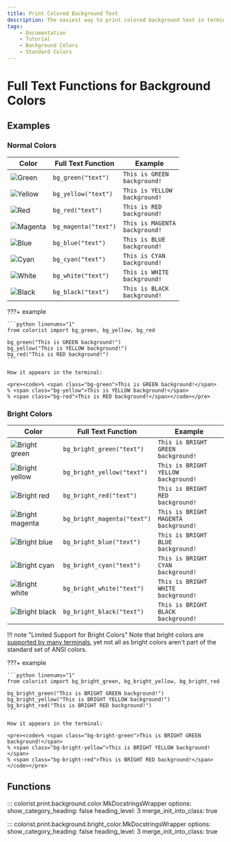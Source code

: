 ```yaml
---
title: Print Colored Background Text
description: The easiest way to print colored background text in terminal output using Colorist for Python. This documentation includes color maps and code examples.
tags:
    - Documentation
    - Tutorial
    - Background Colors
    - Standard Colors
---
```


# Full Text Functions for Background Colors
## Examples
### Normal Colors

| Color | Full Text Function | Example |
| ----- | ------------------ | ------- |
| ![Green](../../assets/images/colors/green_16x16.png) | `bg_green("text")` | <code><span class="bg-green">This is GREEN background!</span></code> |
| ![Yellow](../../assets/images/colors/yellow_16x16.png) | `bg_yellow("text")` | <code><span class="bg-yellow">This is YELLOW background!</span></code> |
| ![Red](../../assets/images/colors/red_16x16.png) | `bg_red("text")` | <code><span class="bg-red">This is RED background!</span></code> |
| ![Magenta](../../assets/images/colors/magenta_16x16.png) | `bg_magenta("text")` | <code><span class="bg-magenta">This is MAGENTA background!</span></code> |
| ![Blue](../../assets/images/colors/blue_16x16.png) | `bg_blue("text")` | <code><span class="bg-blue">This is BLUE background!</span></code> |
| ![Cyan](../../assets/images/colors/cyan_16x16.png) | `bg_cyan("text")` | <code><span class="bg-cyan">This is CYAN background!</span></code> |
| ![White](../../assets/images/colors/white_16x16.png) | `bg_white("text")` | <code><span class="bg-white">This is WHITE background!</span></code> |
| ![Black](../../assets/images/colors/black_16x16.png) | `bg_black("text")` | <code><span class="bg-black">This is BLACK background!</span></code> |

???+ example

    ```python linenums="1"
    from colorist import bg_green, bg_yellow, bg_red

    bg_green("This is GREEN background!")
    bg_yellow("This is YELLOW background!")
    bg_red("This is RED background!")
    ```

    How it appears in the terminal:

    <pre><code>% <span class="bg-green">This is GREEN background!</span>
    % <span class="bg-yellow">This is YELLOW background!</span>
    % <span class="bg-red">This is RED background!</span></code></pre>

### Bright Colors

| Color | Full Text Function | Example |
| ----- | ------------------ | ------- |
| ![Bright green](../../assets/images/colors/bright_green_16x16.png) | `bg_bright_green("text")` | <code><span class="bg-bright-green">This is BRIGHT GREEN background!</span></code> |
| ![Bright yellow](../../assets/images/colors/bright_yellow_16x16.png) | `bg_bright_yellow("text")` | <code><span class="bg-bright-yellow">This is BRIGHT YELLOW background!</span></code> |
| ![Bright red](../../assets/images/colors/bright_red_16x16.png) | `bg_bright_red("text")` | <code><span class="bg-bright-red">This is BRIGHT RED background!</span></code> |
| ![Bright magenta](../../assets/images/colors/bright_magenta_16x16.png) | `bg_bright_magenta("text")` | <code><span class="bg-bright-magenta">This is BRIGHT MAGENTA background!</span></code> |
| ![Bright blue](../../assets/images/colors/bright_blue_16x16.png) | `bg_bright_blue("text")` | <code><span class="bg-bright-blue">This is BRIGHT BLUE background!</span></code> |
| ![Bright cyan](../../assets/images/colors/bright_cyan_16x16.png) | `bg_bright_cyan("text")` | <code><span class="bg-bright-cyan">This is BRIGHT CYAN background!</span></code> |
| ![Bright white](../../assets/images/colors/bright_white_16x16.png) | `bg_bright_white("text")` | <code><span class="bg-bright-white">This is BRIGHT WHITE background!</span></code> |
| ![Bright black](../../assets/images/colors/bright_black_16x16.png) | `bg_bright_black("text")` | <code><span class="bg-bright-black">This is BRIGHT BLACK background!</span></code> |

!!! note "Limited Support for Bright Colors"
    Note that bright colors are [supported by many terminals](../../user-guide/materials/terminal-support.md), yet not all as bright colors aren't part of the standard set of ANSI colors.

???+ example

    ```python linenums="1"
    from colorist import bg_bright_green, bg_bright_yellow, bg_bright_red

    bg_bright_green("This is BRIGHT GREEN background!")
    bg_bright_yellow("This is BRIGHT YELLOW background!")
    bg_bright_red("This is BRIGHT RED background!")
    ```

    How it appears in the terminal:

    <pre><code>% <span class="bg-bright-green">This is BRIGHT GREEN background!</span>
    % <span class="bg-bright-yellow">This is BRIGHT YELLOW background!</span>
    % <span class="bg-bright-red">This is BRIGHT RED background!</span></code></pre>

## Functions

::: colorist.print.background.color.MkDocstringsWrapper
    options:
      show_category_heading: false
      heading_level: 3
      merge_init_into_class: true

::: colorist.print.background.bright_color.MkDocstringsWrapper
    options:
      show_category_heading: false
      heading_level: 3
      merge_init_into_class: true
